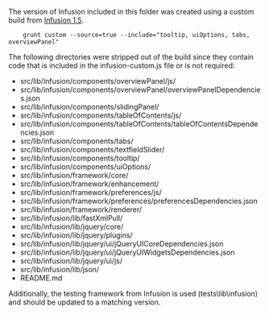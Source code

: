 The version of Infusion included in this folder was created using a custom build from [Infusion 1.5](https://github.com/fluid-project/infusion/tree/infusion-1.5).

```
    grunt custom --source=true --include="tooltip, uiOptions, tabs, overviewPanel"
```

The following directories were stripped out of the build since they contain code that is included in the infusion-custom.js file or is not required:

* src/lib/infusion/components/overviewPanel/js/
* src/lib/infusion/components/overviewPanel/overviewPanelDependencies.json
* src/lib/infusion/components/slidingPanel/
* src/lib/infusion/components/tableOfContents/js/
* src/lib/infusion/components/tableOfContents/tableOfContentsDependencies.json
* src/lib/infusion/components/tabs/
* src/lib/infusion/components/textfieldSlider/
* src/lib/infusion/components/tooltip/
* src/lib/infusion/components/uiOptions/
* src/lib/infusion/framework/core/
* src/lib/infusion/framework/enhancement/
* src/lib/infusion/framework/preferences/js/
* src/lib/infusion/framework/preferences/preferencesDependencies.json
* src/lib/infusion/framework/renderer/
* src/lib/infusion/lib/fastXmlPull/
* src/lib/infusion/lib/jquery/core/
* src/lib/infusion/lib/jquery/plugins/
* src/lib/infusion/lib/jquery/ui/jQueryUICoreDependencies.json
* src/lib/infusion/lib/jquery/ui/jQueryUIWidgetsDependencies.json
* src/lib/infusion/lib/jquery/ui/js/
* src/lib/infusion/lib/json/
* README.md

Additionally, the testing framework from Infusion is used (tests\lib\infusion) and should be updated to a matching version.
